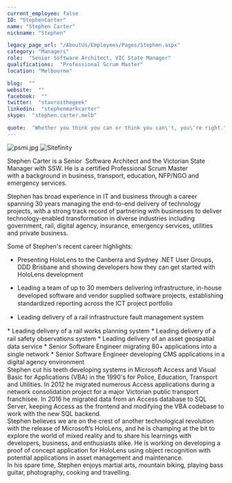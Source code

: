 ```yaml
---
current_employee: false
ID: "StephenCarter"
name: "Stephen Carter"
nickname: "Stephen"

legacy_page_url: "/AboutUs/Employees/Pages/Stephen.aspx"
category: "Managers"
role:  "Senior Software Architect, VIC State Manager"
qualifications:  "Professional Scrum Master"
location: "Melbourne"

blog:  ""
website:  ""
facebook:  ""
twitter:  "stavrosthegeek"
linkedin:  "stephenmarkcarter"
skype:  "stephen.carter.melb"

quote:  "Whether you think you can or think you can\'t, you\'re right."
---
```


​![psmi.jpg](/Images/Bio/psmi.jpg) ​![Sitefinity](/Images/Bio/logo_sitefinity.png)

Stephen Carter is a Senior  Software Architect and the Victorian State Manager with SSW. He is a certified Professional Scrum Master with a background in business, transport, education, NFP/NGO and emergency services.   

Stephen has broad experience in IT and business through a career spanning 30 years managing the end-to-end delivery of technology projects, with a strong track record of partnering with businesses to deliver technology-enabled transformation in diverse industries including government, rail, digital agency, insurance, emergency services, utilities and private business.  

Some of Stephen's recent career highlights:   

<div>

*   Presenting HoloLens <span style="background-color:initial;">to the Canberra and Sydney .NET User Groups, DDD Brisbane and</span><span style="background-color:initial;"> showing developers how they can get started with HoloLens development</span>
*   <span style="line-height:18px;">Leading a team of up to 30 members delivering infrastructure, in-house developed software and vendor supplied software projects, establishing standardized reporting across the ICT project portfolio</span>  

*   <span style="line-height:18px;">Leading delivery of a rail infrastructure fault management system  
</span>
*   <span style="line-height:18px;">Leading delivery of a rail works planning system</span>
*   <span style="line-height:18px;">Leading delivery of a rail safety observations system</span>
*   <span style="line-height:18px;"> Leading delivery of an asset geospatial data service  
</span>
*   <span style="line-height:18px;">Senior Software Engineer migrating 80+ applications into a single network</span>
*   <span style="line-height:18px;">Senior Software Engineer developing CMS applications in a digital agency environment</span><div>Stephen cut his teeth developing systems in Microsoft Access and Visual Basic for Applications (VBA) in the 1990's for Police, Education, Transport and Utilities. In 2012 he migrated numerous Access applications during a network consolidation project for a major Victorian public transport franchisee. In 2016 he migrated data from an Access database to SQL Server, keeping Access as the frontend and modifying the VBA codebase to work with the new SQL backend.  

</div><div>Stephen believes we are on the crest of another technological revolution with the release of Microsoft’s HoloLens, and he is champing at the bit to explore the world of mixed reality and to share his learnings with developers, business, and enthusiasts alike. He is working on developing a proof of concept application for HoloLens using object recognition with potential applications in asset management and maintenance.  
</div><div>

   </div><div>In his spare time, Stephen enjoys martial arts, mountain biking, playing bass guitar, photography, cooking and travelling.   
</div>

</div>
